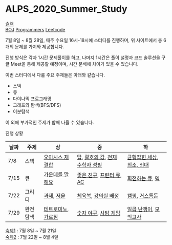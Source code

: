 # ALPS_2020_Summer_Study

[슬랙](https://app.slack.com/client/T014D4RNEQM/C014T4VHCKB/user_profile/U015ZV940LX)  
[BOJ](boj.kr) [Programmers](https://programmers.co.kr/) [Leetcode](https://leetcode.com/)  

7월 8일 ~ 8월 28일, 매주 수요일 16시-18시에 스터디를 진행하며, 위 사이트에서 총 6개의 문제를 가져와 제공합니다.  

진행 방식은 각자 1시간 문제풀이를 하고, 나머지 1시간은 풀이 설명과 코드 솔루션을 구글 Meet을 통해 제공할 예정이며, 시간 분배에 차이가 있을 수 있습니다.  

이번 스터디에서 다룰 주요 주제들은 아래와 같습니다.  

- 스택
- 큐
- 다이나믹 프로그래밍  
- 그래프와 탐색(BFS/DFS)  
- 이분탐색  

이 외에 부가적인 주제가 함께 나올 수 있습니다.  

진행 상황  

| 날짜 | 주제 | 상 | 중 | 하 |
|------|-----|----|----|-----|
| 7/8 | 스택 | [오아시스 재결합](https://www.acmicpc.net/problem/3015) | [탑](https://www.acmicpc.net/problem/2493), [괄호의 값](https://www.acmicpc.net/problem/2504), [천재 수학자 성필](https://www.acmicpc.net/problem/15815) | [균형잡힌 세상](https://www.acmicpc.net/problem/4949), [최소, 최대](https://www.acmicpc.net/problem/10818) |
| 7/15 | 큐 | [가운데를 말해요](https://www.acmicpc.net/problem/1655) | [좋은 친구](https://www.acmicpc.net/problem/3078), [프린터 큐](https://www.acmicpc.net/problem/1966), [AC](https://www.acmicpc.net/problem/5430) | [회전하는 큐](https://www.acmicpc.net/problem/1021), [덱](https://www.acmicpc.net/problem/10866) |
| 7/22 | 그리디 | [과제](https://www.acmicpc.net/problem/13904), [저울](https://www.acmicpc.net/problem/2437) | [체육복](https://programmers.co.kr/learn/courses/30/lessons/42862), [강의실 배정](https://www.acmicpc.net/problem/11000) | [캠핑](https://www.acmicpc.net/problem/4796), [거스름돈](https://www.acmicpc.net/problem/5585) |
| 7/29 | 완전탐색 | [테트로미노](https://www.acmicpc.net/problem/14500), [가르침](https://www.acmicpc.net/problem/1062) | [숫자 야구](https://www.acmicpc.net/problem/2503), [사탕 게임](https://www.acmicpc.net/problem/3085) | [일곱 난쟁이](https://www.acmicpc.net/problem/2309), [모의고사](https://programmers.co.kr/learn/courses/30/lessons/42840)


[숙제1](https://docs.google.com/document/d/1S7tdaAIsUO7eRL0aLghEnbJUKpz8bZPqbodfmdxuQCk/edit#) : 7월 8일 ~ 7월 21일  
[숙제2](https://docs.google.com/document/d/1vFFCBOfaOMzsaDddDEIGZaMoj_B42tD8t6DdUCdrOS0/edit?usp=sharing) : 7월 22일 ~ 8월 4일  

